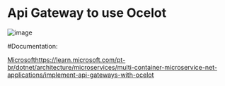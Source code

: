 # Api Gateway to use Ocelot

![image](https://github.com/AnoEma/api-gateway-ocelot/assets/47406426/ab97424c-e016-40cb-8964-4d2d94ba96df)


#Documentation:

[Microsoft](https://learn.microsoft.com/pt-br/dotnet/architecture/microservices/multi-container-microservice-net-applications/implement-api-gateways-with-ocelot)https://learn.microsoft.com/pt-br/dotnet/architecture/microservices/multi-container-microservice-net-applications/implement-api-gateways-with-ocelot
